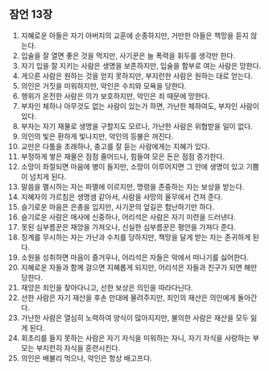 ## 잠언 13장

1. 지혜로운 아들은 자기 아버지의 교훈에 순종하지만, 거만한 아들은 책망을 듣지 않는다.
2. 입술을 잘 열면 좋은 것을 먹지만, 사기꾼은 늘 폭력을 휘두를 생각만 한다.
3. 자기 입을 잘 지키는 사람은 생명을 보존하지만, 입술을 함부로 여는 사람은 망한다.
4. 게으른 사람은 원하는 것을 얻지 못하지만, 부지런한 사람은 원하는 대로 얻는다.
5. 의인은 거짓을 미워하지만, 악인은 수치와 모욕을 당한다.
6. 행위가 온전한 사람은 의가 보호하지만, 악인은 죄 때문에 망한다.
7. 부자인 체하나 아무것도 없는 사람이 있는가 하면, 가난한 체하여도, 부자인 사람이 있다.
8. 부자는 자기 재물로 생명을 구할지도 모르나, 가난한 사람은 위협받을 일이 없다.
9. 의인의 빛은 환하게 빛나지만, 악인의 등불은 꺼진다.
10. 교만은 다툼을 초래하나, 충고를 잘 듣는 사람에게는 지혜가 있다.
11. 부정하게 쌓은 재물은 점점 줄어드나, 힘들여 모은 돈은 점점 증가한다.
12. 소망이 좌절되면 마음에 병이 들지만, 소망이 이루어지면 그 안에 생명이 있고 기쁨이 넘치게 된다.
13. 말씀을 멸시하는 자는 파멸에 이르지만, 명령을 존중하는 자는 보상을 받는다.
14. 지혜자의 가르침은 생명샘 같아서, 사람을 사망의 올무에서 건져 준다.
15. 슬기로운 마음은 은총을 입지만, 사기꾼의 앞길은 험난하기만 하다.
16. 슬기로운 사람은 매사에 신중하나, 어리석은 사람은 자기 미련을 드러낸다.
17. 못된 심부름꾼은 재앙을 가져오나, 신실한 심부름꾼은 평안을 가져다 준다.
18. 징계를 무시하는 자는 가난과 수치를 당하지만, 책망을 달게 받는 자는 존귀하게 된다.
19. 소원을 성취하면 마음이 즐거우나, 어리석은 자들은 악에서 떠나기를 싫어한다.
20. 지혜로운 자들과 함께 걸으면 지혜롭게 되지만, 어리석은 자들과 친구가 되면 해만 당한다.
21. 재앙은 죄인을 찾아다니고, 선한 보상은 의인을 따라다닌다.
22. 선한 사람은 자기 재산을 후손 만대에 물려주지만, 죄인의 재산은 의인에게 돌아간다.
23. 가난한 사람은 열심히 노력하여 양식이 많아지지만, 불의한 사람은 재산을 모두 잃게 된다.
24. 회초리를 들지 못하는 사람은 자기 자식을 미워하는 자니, 자기 자식을 사랑하는 부모는 부지런히 자식을 훈련시킨다.
25. 의인은 배불리 먹으나, 악인은 항상 배고프다.